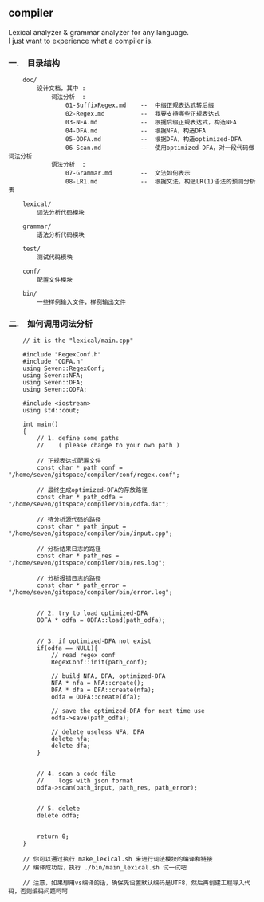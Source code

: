 ## compiler ##


Lexical analyzer & grammar analyzer for any language.  
I just want to experience what a compiler is.  


### 一.　目录结构 ###

        doc/  
            设计文档，其中 :  
                词法分析  :  
                    01-SuffixRegex.md    --  中缀正规表达式转后缀  
                    02-Regex.md          --  我要支持哪些正规表达式  
                    03-NFA.md            --  根据后缀正规表达式，构造NFA  
                    04-DFA.md            --  根据NFA，构造DFA  
                    05-ODFA.md           --  根据DFA，构造optimized-DFA  
                    06-Scan.md           --  使用optimized-DFA，对一段代码做词法分析  
                语法分析  :  
                    07-Grammar.md        --  文法如何表示  
                    08-LR1.md            --  根据文法，构造LR(1)语法的预测分析表  

        lexical/  
            词法分析代码模块  
        
        grammar/  
            语法分析代码模块  
        
        test/  
            测试代码模块  
        
        conf/  
            配置文件模块  
        
        bin/  
            一些样例输入文件，样例输出文件  


### 二.　如何调用词法分析 ###

        // it is the "lexical/main.cpp"  
        
        #include "RegexConf.h"  
        #include "ODFA.h"  
        using Seven::RegexConf;  
        using Seven::NFA;  
        using Seven::DFA;  
        using Seven::ODFA;  
        
        #include <iostream>  
        using std::cout;  
        
        int main()  
        {  
        	// 1. define some paths  
        	//    ( please change to your own path )  
        	
        	// 正规表达式配置文件  
        	const char * path_conf = "/home/seven/gitspace/compiler/conf/regex.conf";  
        	
        	// 最终生成optimized-DFA的存放路径  
        	const char * path_odfa = "/home/seven/gitspace/compiler/bin/odfa.dat";  
        	
        	// 待分析源代码的路径  
        	const char * path_input = "/home/seven/gitspace/compiler/bin/input.cpp";  
        	
        	// 分析结果日志的路径  
        	const char * path_res = "/home/seven/gitspace/compiler/bin/res.log";  
        	
        	// 分析报错日志的路径  
        	const char * path_error = "/home/seven/gitspace/compiler/bin/error.log";  
        
        
        	// 2. try to load optimized-DFA  
            ODFA * odfa = ODFA::load(path_odfa);  


            // 3. if optimized-DFA not exist  
            if(odfa == NULL){  
                // read regex conf  
                RegexConf::init(path_conf);  

                // build NFA, DFA, optimized-DFA  
                NFA * nfa = NFA::create();  
                DFA * dfa = DFA::create(nfa);  
                odfa = ODFA::create(dfa);  

                // save the optimized-DFA for next time use  
                odfa->save(path_odfa);  

                // delete useless NFA, DFA  
                delete nfa;  
                delete dfa;  
            }  
        
        
        	// 4. scan a code file  
        	//    logs with json format  
        	odfa->scan(path_input, path_res, path_error);  
        
        
        	// 5. delete  
        	delete odfa;  
        
        
        	return 0;  
        }  
        
        // 你可以通过执行 make_lexical.sh 来进行词法模块的编译和链接  
        // 编译成功后，执行 ./bin/main_lexical.sh 试一试吧  
        
        // 注意，如果想用vs编译的话，确保先设置默认编码是UTF8，然后再创建工程导入代码，否则编码问题呵呵  
